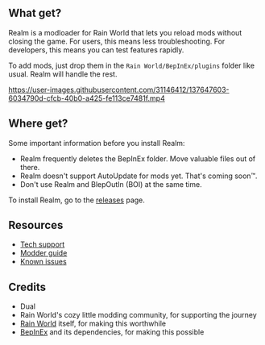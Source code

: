 ## What get?
Realm is a modloader for Rain World that lets you reload mods without closing the game. For users, this means less troubleshooting. For developers, this means you can test features rapidly.

To add mods, just drop them in the `Rain World/BepInEx/plugins` folder like usual. Realm will handle the rest.

https://user-images.githubusercontent.com/31146412/137647603-6034790d-cfcb-40b0-a425-fe113ce7481f.mp4

## Where get?
Some important information before you install Realm:
- Realm frequently deletes the BepInEx folder. Move valuable files out of there.
- Realm doesn't support AutoUpdate for mods yet. That's coming soon™.
- Don't use Realm and BlepOutIn (BOI) at the same time.

To install Realm, go to the [releases](https://github.com/Dual-Iron/RwModLoader/releases/latest) page.

## Resources
- [Tech support](.github/SUPPORT.md)
- [Modder guide](MODDERS.md)
- [Known issues](https://github.com/Dual-Iron/RwModLoader/issues)

## Credits
- Dual
- Rain World's cozy little modding community, for supporting the journey
- [Rain World](https://rainworldgame.com) itself, for making this worthwhile
- [BepInEx](https://github.com/BepInEx/BepInEx/tree/v5-lts) and its dependencies, for making this possible
